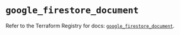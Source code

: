 # `google_firestore_document`

Refer to the Terraform Registry for docs: [`google_firestore_document`](https://registry.terraform.io/providers/hashicorp/google-beta/6.45.0/docs/resources/google_firestore_document).
